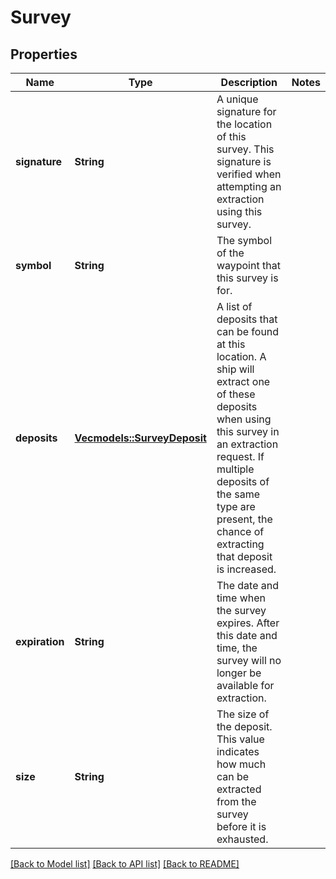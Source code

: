 # Survey

## Properties

Name | Type | Description | Notes
------------ | ------------- | ------------- | -------------
**signature** | **String** | A unique signature for the location of this survey. This signature is verified when attempting an extraction using this survey. | 
**symbol** | **String** | The symbol of the waypoint that this survey is for. | 
**deposits** | [**Vec<models::SurveyDeposit>**](SurveyDeposit.md) | A list of deposits that can be found at this location. A ship will extract one of these deposits when using this survey in an extraction request. If multiple deposits of the same type are present, the chance of extracting that deposit is increased. | 
**expiration** | **String** | The date and time when the survey expires. After this date and time, the survey will no longer be available for extraction. | 
**size** | **String** | The size of the deposit. This value indicates how much can be extracted from the survey before it is exhausted. | 

[[Back to Model list]](../README.md#documentation-for-models) [[Back to API list]](../README.md#documentation-for-api-endpoints) [[Back to README]](../README.md)


